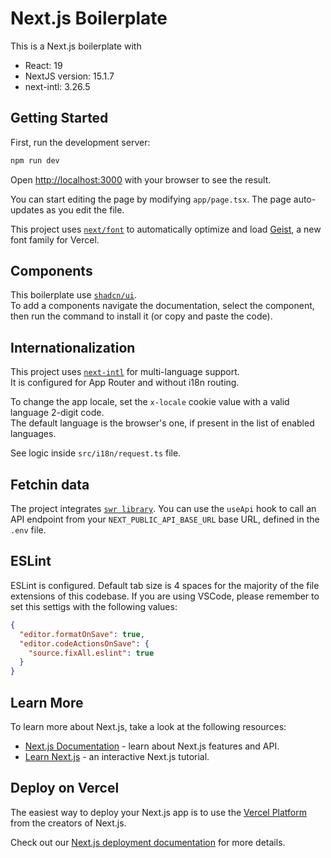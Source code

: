 # Next.js Boilerplate
This is a Next.js boilerplate with
- React: 19
- NextJS version: 15.1.7
- next-intl: 3.26.5

## Getting Started

First, run the development server:

```bash
npm run dev
```

Open [http://localhost:3000](http://localhost:3000) with your browser to see the result.

You can start editing the page by modifying `app/page.tsx`. The page auto-updates as you edit the file.

This project uses [`next/font`](https://nextjs.org/docs/app/building-your-application/optimizing/fonts) to automatically optimize and load [Geist](https://vercel.com/font), a new font family for Vercel.

## Components

This boilerplate use [`shadcn/ui`](https://ui.shadcn.com/).  
To add a components navigate the documentation, select the component, then run the command to install it (or copy and paste the code).

## Internationalization

This project uses [`next-intl`](https://next-intl.dev/) for multi-language support.  
It is configured for App Router and without i18n routing.  

To change the app locale, set the `x-locale` cookie value with a valid language 2-digit code.  
The default language is the browser's one, if present in the list of enabled languages. 

See logic inside `src/i18n/request.ts` file.

## Fetchin data
The project integrates [`swr library`](https://swr.vercel.app/). You can use the `useApi` hook to call an API endpoint from your `NEXT_PUBLIC_API_BASE_URL` base URL, defined in the `.env` file. 

## ESLint
ESLint is configured. Default tab size is 4 spaces for the majority of the file extensions of this codebase. 
If you are using VSCode, please remember to set this settigs with the following values:
```json
{
  "editor.formatOnSave": true,
  "editor.codeActionsOnSave": {
    "source.fixAll.eslint": true
  }
}
```

## Learn More

To learn more about Next.js, take a look at the following resources:

- [Next.js Documentation](https://nextjs.org/docs) - learn about Next.js features and API.
- [Learn Next.js](https://nextjs.org/learn) - an interactive Next.js tutorial.


## Deploy on Vercel

The easiest way to deploy your Next.js app is to use the [Vercel Platform](https://vercel.com/new?utm_medium=default-template&filter=next.js&utm_source=create-next-app&utm_campaign=create-next-app-readme) from the creators of Next.js.

Check out our [Next.js deployment documentation](https://nextjs.org/docs/app/building-your-application/deploying) for more details.
